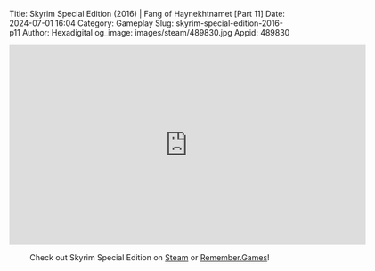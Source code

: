 Title: Skyrim Special Edition (2016) | Fang of Haynekhtnamet [Part 11]
Date: 2024-07-01 16:04
Category: Gameplay
Slug: skyrim-special-edition-2016-p11
Author: Hexadigital
og_image: images/steam/489830.jpg
Appid: 489830

<center><iframe src="https://www.youtube.com/embed/AEiO3E7DjeY?feature=oembed" allow="accelerometer; autoplay; encrypted-media; gyroscope; picture-in-picture" width="640" height="360" frameborder="0"></iframe>

Check out Skyrim Special Edition on [Steam](https://store.steampowered.com/app/489830/?curator_clanid=34633900) or [Remember.Games](https://remember.games/game/164/the-elder-scrolls-v-skyrim-special-edition/)!</center>